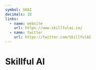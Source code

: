 ```yaml
---
symbol: SKAI
decimals: 18
links:
  - name: website
    url: https://www.skillfulai.io/
  - name: twitter
    url: https://twitter.com/SkillfulAI
---
```


# Skillful AI

